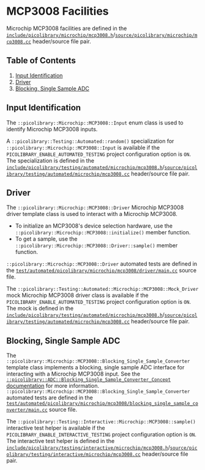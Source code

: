 # MCP3008 Facilities
Microchip MCP3008 facilities are defined in the
[`include/picolibrary/microchip/mcp3008.h`](https://github.com/apcountryman/picolibrary/blob/main/include/picolibrary/microchip/mcp3008.h)/[`source/picolibrary/microchip/mcp3008.cc`](https://github.com/apcountryman/picolibrary/blob/main/source/picolibrary/microchip/mcp3008.cc)
header/source file pair.

## Table of Contents
1. [Input Identification](#input-identification)
1. [Driver](#driver)
1. [Blocking, Single Sample ADC](#blocking-single-sample-adc)

## Input Identification
The `::picolibrary::Microchip::MCP3008::Input` enum class is used to identify Microchip
MCP3008 inputs.

A `::picolibrary::Testing::Automated::random()` specialization for
`::picolibrary::Microchip::MCP3008::Input` is available if the
`PICOLIBRARY_ENABLE_AUTOMATED_TESTING` project configuration option is `ON`.
The specialization is defined in the
[`include/picolibrary/testing/automated/microchip/mcp3008.h`](https://github.com/apcountryman/picolibrary/blob/main/include/picolibrary/testing/automated/microchip/mcp3008.h)/[`source/picolibrary/testing/automated/microchip/mcp3008.cc`](https://github.com/apcountryman/picolibrary/blob/main/source/picolibrary/testing/automated/microchip/mcp3008.cc)
header/source file pair.

## Driver
The `::picolibrary::Microchip::MCP3008::Driver` Microchip MCP3008 driver template class is
used to interact with a Microchip MCP3008.
- To initialize an MCP3008's device selection hardware, use the
  `::picolibrary::Microchip::MCP3008::initialize()` member function.
- To get a sample, use the `::picolibrary::Microchip::MCP3008::Driver::sample()` member
  function.

`::picolibrary::Microchip::MCP3008::Driver` automated tests are defined in the
[`test/automated/picolibrary/microchip/mcp3008/driver/main.cc`](https://github.com/apcountryman/picolibrary/blob/main/test/automated/picolibrary/microchip/mcp3008/driver/main.cc)
source file.

The `::picolibrary::Testing::Automated::Microchip::MCP3008::Mock_Driver` mock Microchip
MCP3008 driver class is available if the `PICOLIBRARY_ENABLE_AUTOMATED_TESTING` project
configuration option is `ON`.
The mock is defined in the
[`include/picolibrary/testing/automated/microchip/mcp3008.h`](https://github.com/apcountryman/picolibrary/blob/main/include/picolibrary/testing/automated/microchip/mcp3008.h)/[`source/picolibrary/testing/automated/microchip/mcp3008.cc`](https://github.com/apcountryman/picolibrary/blob/main/source/picolibrary/testing/automated/microchip/mcp3008.cc)
header/source file pair.

## Blocking, Single Sample ADC
The `::picolibrary::Microchip::MCP3008::Blocking_Single_Sample_Converter` template class
implements a blocking, single sample ADC interface for interacting with a Microchip
MCP3008 input.
See the [`::picolibrary::ADC::Blocking_Single_Sample_Converter_Concept`
documentation](../../adc.md#blocking-single-sample-adc) for more information.
`::picolibrary::Microchip::MCP3008::Blocking_Single_Sample_Converter` automated tests are
defined in the
[`test/automated/picolibrary/microchip/mcp3008/blocking_single_sample_converter/main.cc`](https://github.com/apcountryman/picolibrary/blob/main/test/automated/picolibrary/microchip/mcp3008/blocking_single_sample_converter/main.cc)
source file.

The `::picolibrary::Testing::Interactive::Microchip::MCP3008::sample()` interactive test
helper is available if the `PICOLIBRARY_ENABLE_INTERACTIVE_TESTING` project configuration
option is `ON`.
The interactive test helper is defined in the
[`include/picolibrary/testing/interactive/microchip/mcp3008.h`](https://github.com/apcountryman/picolibrary/blob/main/include/picolibrary/testing/interactive/microchip/mcp3008.h)/[`source/picolibrary/testing/interactive/microchip/mcp3008.cc`](https://github.com/apcountryman/picolibrary/blob/main/source/picolibrary/testing/interactive/microchip/mcp3008.cc)
header/source file pair.
